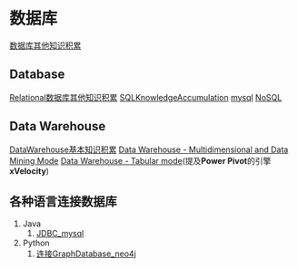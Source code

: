 # 数据库
[数据库其他知识积累](Relational数据库基本知识积累.md)

## Database
[Relational数据库其他知识积累](Relational数据库基本知识积累.md)
[SQLKnowledgeAccumulation](SQLKnowledgeAccumulation.md)
[mysql](mysql.md)
[NoSQL](NoSQL.md)

## Data Warehouse
[DataWarehouse基本知识积累](DataWarehouse基本知识积累.md)
[Data Warehouse - Multidimensional and Data Mining Mode](DataWarehouse_MultidimensionalAndDataMiningMode.md)
[Data Warehouse - Tabular mode](DataWarehouse_TabularMode.md)(提及**Power Pivot**的引擎 **xVelocity**)

## 各种语言连接数据库
1. Java
   1. [JDBC_mysql](../计算机语言/Java/Java/JDBC_mysql.md)
2. Python
   1. [连接GraphDatabase_neo4j](../计算机语言/Python/Python知识积累/连接GraphDatabase_neo4j.md)